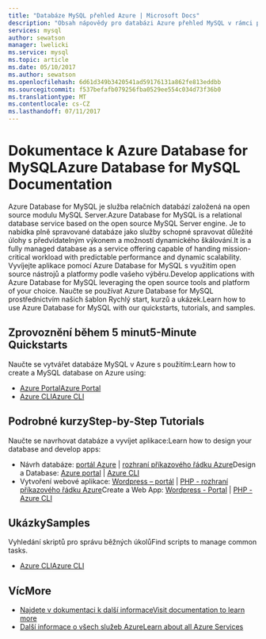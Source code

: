 ```yaml
---
title: "Databáze MySQL přehled Azure | Microsoft Docs"
description: "Obsah nápovědy pro databázi Azure přehled MySQL v rámci portálu Azure"
services: mysql
author: sewatson
manager: lwelicki
ms.service: mysql
ms.topic: article
ms.date: 05/10/2017
ms.author: sewatson
ms.openlocfilehash: 6d61d349b3420541ad59176131a862fe813eddbb
ms.sourcegitcommit: f537befafb079256fba0529ee554c034d73f36b0
ms.translationtype: MT
ms.contentlocale: cs-CZ
ms.lasthandoff: 07/11/2017
---
```

# <a name="azure-database-for-mysql-documentation"></a><span data-ttu-id="e9bce-103">Dokumentace k Azure Database for MySQL</span><span class="sxs-lookup"><span data-stu-id="e9bce-103">Azure Database for MySQL Documentation</span></span>

<span data-ttu-id="e9bce-104">Azure Database for MySQL je služba relačních databází založená na open source modulu MySQL Server.</span><span class="sxs-lookup"><span data-stu-id="e9bce-104">Azure Database for MySQL is a relational database service based on the open source MySQL Server engine.</span></span>  <span data-ttu-id="e9bce-105">Je to nabídka plně spravované databáze jako služby schopné spravovat důležité úlohy s předvídatelným výkonem a možností dynamického škálování.</span><span class="sxs-lookup"><span data-stu-id="e9bce-105">It is a fully managed database as a service offering capable of handing mission-critical workload with predictable performance and dynamic scalability.</span></span> <span data-ttu-id="e9bce-106">Vyvíjejte aplikace pomocí Azure Database for MySQL s využitím open source nástrojů a platformy podle vašeho výběru.</span><span class="sxs-lookup"><span data-stu-id="e9bce-106">Develop applications with Azure Database for MySQL leveraging the open source tools and platform of your choice.</span></span> <span data-ttu-id="e9bce-107">Naučte se používat Azure Database for MySQL prostřednictvím našich šablon Rychlý start, kurzů a ukázek.</span><span class="sxs-lookup"><span data-stu-id="e9bce-107">Learn how to use Azure Database for MySQL with our quickstarts, tutorials, and samples.</span></span>

## <a name="5-minute-quickstarts"></a><span data-ttu-id="e9bce-108">Zprovoznění během 5 minut</span><span class="sxs-lookup"><span data-stu-id="e9bce-108">5-Minute Quickstarts</span></span>

<span data-ttu-id="e9bce-109">Naučte se vytvářet databáze MySQL v Azure s použitím:</span><span class="sxs-lookup"><span data-stu-id="e9bce-109">Learn how to create a MySQL database on Azure using:</span></span>

- [<span data-ttu-id="e9bce-110">Azure Portal</span><span class="sxs-lookup"><span data-stu-id="e9bce-110">Azure Portal</span></span>](/azure/mysql/quickstart-create-mysql-server-database-using-azure-portal)
- [<span data-ttu-id="e9bce-111">Azure CLI</span><span class="sxs-lookup"><span data-stu-id="e9bce-111">Azure CLI</span></span>](/azure/mysql/quickstart-create-mysql-server-database-using-azure-cli)

## <a name="step-by-step-tutorials"></a><span data-ttu-id="e9bce-112">Podrobné kurzy</span><span class="sxs-lookup"><span data-stu-id="e9bce-112">Step-by-Step Tutorials</span></span>

<span data-ttu-id="e9bce-113">Naučte se navrhovat databáze a vyvíjet aplikace:</span><span class="sxs-lookup"><span data-stu-id="e9bce-113">Learn how to design your database and develop apps:</span></span>

- <span data-ttu-id="e9bce-114">Návrh databáze: [portál Azure](/azure/mysql/tutorial-design-database-using-portal) |  [rozhraní příkazového řádku Azure](/azure/mysql/tutorial-design-database-using-cli)</span><span class="sxs-lookup"><span data-stu-id="e9bce-114">Design a Database: [Azure portal](/azure/mysql/tutorial-design-database-using-portal) |  [Azure CLI](/azure/mysql/tutorial-design-database-using-cli)</span></span>
- <span data-ttu-id="e9bce-115">Vytvoření webové aplikace: [Wordpress – portál](/azure/app-service-web/app-service-web-create-web-app-from-marketplace?toc=%2fazure%2fmysql%2ftoc.json) |  [PHP - rozhraní příkazového řádku Azure](/azure/app-service-web/app-service-web-tutorial-php-mysql?toc=%2fazure%2fmysql%2ftoc.json)</span><span class="sxs-lookup"><span data-stu-id="e9bce-115">Create a Web App: [Wordpress - Portal](/azure/app-service-web/app-service-web-create-web-app-from-marketplace?toc=%2fazure%2fmysql%2ftoc.json) |  [PHP - Azure CLI](/azure/app-service-web/app-service-web-tutorial-php-mysql?toc=%2fazure%2fmysql%2ftoc.json)</span></span>

## <a name="samples"></a><span data-ttu-id="e9bce-116">Ukázky</span><span class="sxs-lookup"><span data-stu-id="e9bce-116">Samples</span></span> 

<span data-ttu-id="e9bce-117">Vyhledání skriptů pro správu běžných úkolů</span><span class="sxs-lookup"><span data-stu-id="e9bce-117">Find scripts to manage common tasks.</span></span>

- [<span data-ttu-id="e9bce-118">Azure CLI</span><span class="sxs-lookup"><span data-stu-id="e9bce-118">Azure CLI</span></span>](/azure/mysql/reference-azure-cli)

## <a name="more"></a><span data-ttu-id="e9bce-119">Víc</span><span class="sxs-lookup"><span data-stu-id="e9bce-119">More</span></span>

- [<span data-ttu-id="e9bce-120">Najdete v dokumentaci k další informace</span><span class="sxs-lookup"><span data-stu-id="e9bce-120">Visit documentation to learn more</span></span>](/azure/mysql/index)
- [<span data-ttu-id="e9bce-121">Další informace o všech služeb Azure</span><span class="sxs-lookup"><span data-stu-id="e9bce-121">Learn about all Azure Services</span></span>](https://aka.ms/j3wr7y)